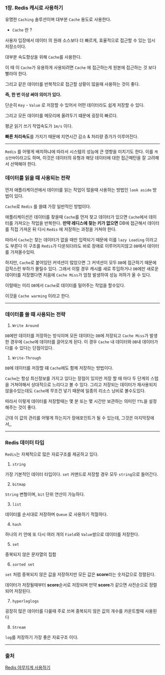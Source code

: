 ### 1장. Redis 캐시로 사용하기

유명한 `Caching` 솔루션이며 대부분 `Cache` 용도로 사용한다.

- `Cache` 란 ?

사용자 입장에서 데이터 의 원래 소스보다 더 빠르게, 효율적으로 접근할 수 있는 임시 저장소이다.

대부분 속도향상을 위해 `Cache`를 사용한다.

이 때 이 `Cache`가 유용하게 사용되려면 `Cache` 에 접근하는게 원본에 접근하는 것 보다 빨라야 한다. 

그리고 같은 데이터를 반복적으로 접근할 상황이 많을때 사용하는 것이 좋다.

**즉, 한 번 이상 써야 의미가 있다.**

단순히 `Key` - `Value` 로 저장할 수 있어서 어떤 데이터라도 쉽게 저장할 수 있다.

그리고 모든 데이터를 메모리에 올려두기 떄문에 굉장히 빠르다.

평균 읽기 쓰기 작업속도가 `1m/s` 이다.

**빠른 처리속도**를 가지기 때문에 지연시간 감소 & 처리량 증가가 이루어진다.

---


`Redis` 를 어떻게 배치하냐에 따라서 시스템의 성능에 큰 영향을 미치기도 한다. 이를 `캐싱전략`이라고도 하며, 이것은 데이터의 유형과 해당 데이터에 대한 접근패턴을 잘 고려해서 선택해야 한다.

### 데이터를 읽을 때 사용되는 전략

먼저 애플리케이션에서 데이터를 읽는 작업이 많을때 사용하는 방법인 `look aside` 방법이 있다.

`Cache`로 `Redis` 를 쓸떄 가장 일반적인 방법이다.

애플리케이션은 데이터를 찾을때 `Cache`를 먼저 찾고 데이터가 있으면 `Cache`에서 데이터를 가져오는 작업을 반복한다. **만약 레디스에 찾는 키가 없으면** DB에 접근해서 데이터를 직접 가져온 뒤 다시 `Redis` 에 저장하는 과정을 거쳐야 한다.

따라서 `Cache`는 찾는 데이터가 없을 때만 입력되기 때문에 이를 `lazy Loading` 이라고도 부른다  이 구조를 `Redis`가 다운되더라도 바로 장애로 이루어지지않고 `DB`에서 데이터를 가져올수있따.

하지만, `Cache`로 붙어있던 커넥션이 많았으면 그 커넥션이 모두 `DB`에 접근하기 때문에 갑작스런 부하가 몰릴수 있다. 그래서 이럴 경우 캐시를 새로 투입하거나 `DB`에만 새로운 데이터를 저장했다면 처음에 `Cache Miss`가 엄청 발생하여 성능 저하가 올 수 있다.

이럴때는 미리 `DB`에서 `Cache`로 데이터를 밀어주는 작업을 할수있다.

이것을 `Cache warming` 이라고 한다.

---

### 데이터를 쓸 때 사용되는 전략

1. `Write Around`

`DB`에만 데이터를 저장하는 방식이며 모든 데이터는 `DB`에 저장되고 `Cache Miss`가 발생한 경우에 `Cache`에 데이터를 끌어오게 된다. 이 경우 `Cache` 내 데이터와 `DB`내 데이터가 다를 수 있다는 단점이있다. 

1. `Write-Through`

`DB`에 데이터를 저장할 떄 `Cache`에도 함께 저장하는 방법이다.

`Cache`는 항상 최신정보를 가지고 있다는 장점이 있지만 저장 할 때 마다 두 단계의 스텝을 거쳐야해서 상대적으로 느리다고 볼 수 있다. 그리고 저장되는 데이터가 재사용되지 않을수있는데도 `Cache`에 무조건 넣기 때문에 일종의 리소스 낭비로 볼수도있다.

따라서 이렇게 데이터를 저장할때는 몇 분 또는 몇 시간만 보관하는 의미인 `TTL`을 설정해주는 것이 좋다.

근데 이 값의 관리를 어떻게 하는지가 장애포인트가 될 수 있는데, 그것은 마지막장에서,,

----


### Redis 데이터 타입

`Redis`는 자체적으로 많은 자료구조를 제공하고 있다.

1) `string`

가장 기본적인 데이터 타입이다. `set` 커맨드로 저장할 경우 모두 `string`으로 들어간다.

2) `bitmap` 

`String` 변형이며, `bit` 단위 연산이 가능하다.

3) `list`

데이터를 순서대로 저장하며 `Queue` 로 사용하기 적절하다.

4) `hash`

하나의 키 안에 또 다시 여러 개의 `Field`와 `Value`쌍으로 데이터를 저장한다.

5) `set`

중복되지 않은 문자열의 집합

6) `sorted set`

`set` 처럼 중복되지 않은 값을 저장하지만 모든 값은 **score**라는 숫자값으로 정렬된다.

데이터가 저장될때부터 **score**순서로 저장되며 만약 **score**가 같으면 사전순으로 정렬되어 저장된다.

7) `hyperloglogs`

굉장히 많은 데이터를 다룰때 주로 쓰며 중복되지 않은 값의 개수를 카운트할때 사용된다

8) `Stream`

`log`를 저장하기 가장 좋은 자료구조 이다.


--- 

### 출처 

[Redis 야무지게 사용하기](https://www.youtube.com/watch?app=desktop&v=92NizoBL4uA&ab_channel=NHNCloud)
